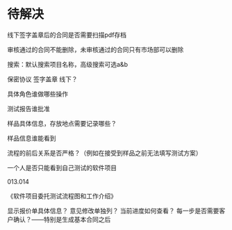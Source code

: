 # 待解决

线下签字盖章后的合同是否需要扫描pdf存档

审核通过的合同不能删除，未审核通过的合同只有市场部可以删除

搜索：默认搜索项目名称，高级搜索可选a&b

保密协议 签字盖章 线下？

具体角色谁做哪些操作

测试报告谁批准

样品具体信息，存放地点需要记录哪些？

样品信息谁能看到

流程的前后关系是否严格？（例如在接受到样品之前无法填写测试方案）

一个人是否只能看到自己测试的软件项目

013.014

《软件项目委托测试流程图和工作介绍》

显示报价单具体信息？
意见修改单独列？
当前进度如何查看？
每一步是否需要客户确认？——特别是生成基本合同之后

